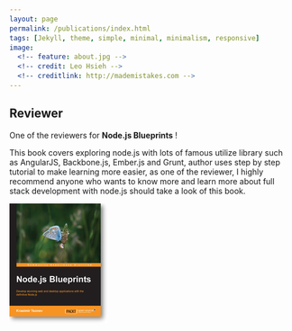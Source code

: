 ```yaml
---
layout: page
permalink: /publications/index.html
tags: [Jekyll, theme, simple, minimal, minimalism, responsive]
image:
  <!-- feature: about.jpg -->
  <!-- credit: Leo Hsieh -->
  <!-- creditlink: http://mademistakes.com -->
---
```


## Reviewer

One of the reviewers for **Node.js Blueprints** !

This book covers exploring node.js with lots of famous utilize library such as AngularJS, Backbone.js, Ember.js and Grunt, author uses step by step tutorial to make learning more easier, as one of the reviewer, I highly recommend anyone who wants to know more and learn more about full stack development with node.js should take a look of this book.

<section class="center">
  <a href="http://www.packtpub.com/nodejs-blueprints/book" target="_blank">
    <img src="/images/blueprints.jpg" alt="Node.js Blueprints">
  </a>
</section>
